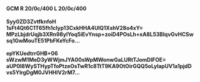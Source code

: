 #### GCM R 20/0c/400 L 20/0c/400
**Syy0ZD3ZvtfknfoH**<br/>**1sFt4Qt6C1T65fh1cIyp13CxkHHA4UlQ1XshV28o4xY=**<br/>**MPzLbjdrUqjb3XRn98ylYoq5iEvYnsp+zoiD4POsLh+xA8L53BIqvGvHCSwsq1GwMouTE51PbFKeYcFo...**<br/><br/>
**epYKUedtrrGHB+06**<br/>**sWzwM1MeD3yWWjmJYA00sWpMWonwGaLURtTJomDIFOE=**<br/>**aUP0I8WySTHypTfoPtzeOsTwR1c8TtT9KA9OtOirGQQ5oLylapUV1a1pjdDvs5YIrgDgM0JVHHIV2rM7...**